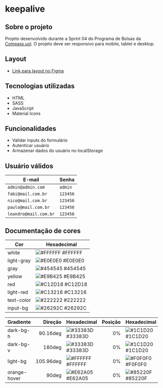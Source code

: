 # keepalive

## Sobre o projeto

Projeto desenvolvido durante a Sprint 04 do Programa de Bolsas da [Compass.uol](https://compass.uol/pt/home/). O projeto deve ser responsivo para mobile, tablet e desktop.

## Layout

* [Link para layout no Figma](https://www.figma.com/file/DqSemG9Z09LG9cAf8L8nUm/keepalive)

## Tecnologias utilizadas

* HTML
* SASS
* JavaScript
* Material Icons

## Funcionalidades

* Validar inputs do formulário
* Autenticar usuário
* Armazenar dados do usuário no localStorage

## Usuário válidos

| E-mail                | Senha    |
| --------------------- | -------- |
| `admin@admin.com`     |  `admin` |
| `fabi@mail.com.br`    | `123456` |
| `nico@mail.com.br`    | `123456` |
| `paulo@mail.com.br`   | `123456` |
| `leandro@mail.com.br` | `123456` |


## Documentação de cores

| Cor               | Hexadecimal                                                      |
| ----------------- | ---------------------------------------------------------------- |
| white             | ![#FFFFFF](https://via.placeholder.com/10/FFFFFF?text=+) #FFFFFF |
| light-gray        | ![#E0E0E0](https://via.placeholder.com/10/E0E0E0?text=+) #E0E0E0 |
| gray              | ![#454545](https://via.placeholder.com/10/454545?text=+) #454545 |
| yellow            | ![#E9B425](https://via.placeholder.com/10/E9B425?text=+) #E9B425 |
| red               | ![#C12D18](https://via.placeholder.com/10/C12D18?text=+) #C12D18 |
| light-red         | ![#C13216](https://via.placeholder.com/10/C13216?text=+) #C13216 |
| text-color        | ![#222222](https://via.placeholder.com/10/222222?text=+) #222222 |
| input-bg          | ![#26292C](https://via.placeholder.com/10/26292C?text=+) #26292C |

| Gradiente         | Direção           | Hexadecimal                                                      | Posição    | Hexadecimal                                                      | Posição    |
| ----------------- | ----------------: | ---------------------------------------------------------------- | ---------: | ---------------------------------------------------------------- | ---------: |
| dark-bg-h         | 90.16deg          | ![#33383D](https://via.placeholder.com/10/33383D?text=+) #33383D |         0% | ![#1C1D20](https://via.placeholder.com/10/1C1D20?text=+) #1C1D20 |       100% |
| dark-bg-v         | 180deg            | ![#33383D](https://via.placeholder.com/10/33383D?text=+) #33383D |         0% | ![#1C1D20](https://via.placeholder.com/10/1C1D20?text=+) #1C1D20 |       100% |
| light-bg          | 105.96deg         | ![#FFFFFF](https://via.placeholder.com/10/FFFFFF?text=+) #FFFFFF |         0% | ![#F0F0F0](https://via.placeholder.com/10/F0F0F0?text=+) #F0F0F0 |     97.86% |
| orange-hover      | 90deg             | ![#E62A05](https://via.placeholder.com/10/E62A05?text=+) #E62A05 |         0% | ![#85220F](https://via.placeholder.com/10/85220F?text=+) #85220F |       100% |



